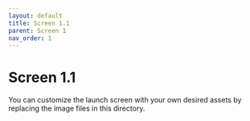 ```yaml
---
layout: default
title: Screen 1.1
parent: Screen 1
nav_order: 1
---
```

# Screen 1.1

You can customize the launch screen with your own desired assets by replacing the image files in this directory.
